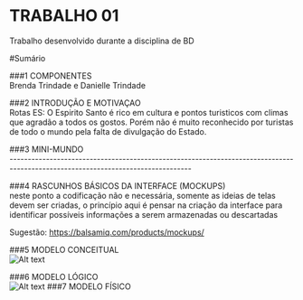 # TRABALHO 01
Trabalho desenvolvido durante a disciplina de BD

#Sumário

###1	COMPONENTES<br>
Brenda Trindade e Danielle Trindade<br>

###2	INTRODUÇÃO E MOTIVAÇAO<br>
Rotas ES: O Espirito Santo é rico em cultura e pontos turisticos com climas que agradão a todos os gostos. Porém não é muito reconhecido por turistas de todo o mundo pela falta de divulgação do Estado.<br>

###3	MINI-MUNDO<br>
   -------------------------------------------------------------------------------------------------------------------------------- <br>

###4	RASCUNHOS BÁSICOS DA INTERFACE (MOCKUPS)<br>
neste ponto a codificação não e necessária, somente as ideias de telas devem ser criadas, o princípio aqui é pensar na criação da interface para identificar possíveis informações a serem armazenadas ou descartadas <br>

Sugestão: https://balsamiq.com/products/mockups/<br>




###5	MODELO CONCEITUAL<br>
 ![Alt text](http://i.imgur.com/6vEqlZz.png?raw=true "Title")

###6	MODELO LÓGICO<br>
![Alt text](http://i.imgur.com/biFGMc8.png?raw=true "Title")
###7	MODELO FÍSICO<br>


    



